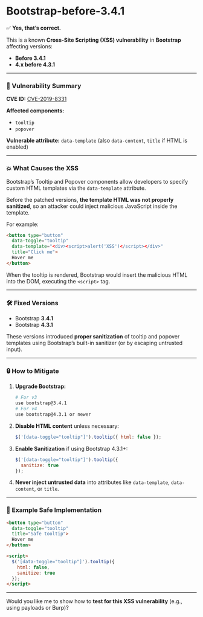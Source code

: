 # Bootstrap-before-3.4.1
✅ **Yes, that’s correct.**

This is a known **Cross-Site Scripting (XSS) vulnerability** in **Bootstrap** affecting versions:

* **Before 3.4.1**
* **4.x before 4.3.1**

---

### 🧠 Vulnerability Summary

**CVE ID:** [CVE-2019-8331](https://nvd.nist.gov/vuln/detail/CVE-2019-8331)

**Affected components:**

* `tooltip`
* `popover`

**Vulnerable attribute:**
`data-template` (also `data-content`, `title` if HTML is enabled)

---

### 💥 What Causes the XSS

Bootstrap’s Tooltip and Popover components allow developers to specify custom HTML templates via the `data-template` attribute.

Before the patched versions, **the template HTML was not properly sanitized**, so an attacker could inject malicious JavaScript inside the template.

For example:

```html
<button type="button"
  data-toggle="tooltip"
  data-template="<div><script>alert('XSS')</script></div>"
  title="Click me">
  Hover me
</button>
```

When the tooltip is rendered, Bootstrap would insert the malicious HTML into the DOM, executing the `<script>` tag.

---

### 🛠 Fixed Versions

* Bootstrap **3.4.1**
* Bootstrap **4.3.1**

These versions introduced **proper sanitization** of tooltip and popover templates using Bootstrap’s built-in sanitizer (or by escaping untrusted input).

---

### 🔒 How to Mitigate

1. **Upgrade Bootstrap:**

   ```bash
   # For v3
   use bootstrap@3.4.1
   # For v4
   use bootstrap@4.3.1 or newer
   ```

2. **Disable HTML content** unless necessary:

   ```js
   $('[data-toggle="tooltip"]').tooltip({ html: false });
   ```

3. **Enable Sanitization** if using Bootstrap 4.3.1+:

   ```js
   $('[data-toggle="tooltip"]').tooltip({
     sanitize: true
   });
   ```

4. **Never inject untrusted data** into attributes like `data-template`, `data-content`, or `title`.

---

### 🧩 Example Safe Implementation

```html
<button type="button"
  data-toggle="tooltip"
  title="Safe tooltip">
  Hover me
</button>

<script>
  $('[data-toggle="tooltip"]').tooltip({
    html: false,
    sanitize: true
  });
</script>
```

---

Would you like me to show how to **test for this XSS vulnerability** (e.g., using payloads or Burp)?

